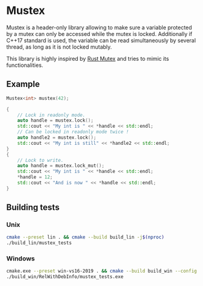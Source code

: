 # Mustex

Mustex is a header-only library allowing to make sure a variable protected by a mutex can only be
accessed while the mutex is locked. Additionally if C++17 standard is used, the variable can be read
simultaneously by several thread, as long as it is not locked mutably.

This library is highly inspired by [Rust Mutex](https://doc.rust-lang.org/std/sync/struct.Mutex.html)
and tries to mimic its functionalities.

## Example

```cpp
Mustex<int> mustex(42);

{
    // Lock in readonly mode.
    auto handle = mustex.lock();
    std::cout << "My int is " << *handle << std::endl;
    // Can be locked in readonly mode twice !
    auto handle2 = mustex.lock();
    std::cout << "My int is still" << *handle2 << std::endl;
}
{
    // Lock to write.
    auto handle = mustex.lock_mut();
    std::cout << "My int is " << *handle << std::endl;
    *handle = 12;
    std::cout << "And is now " << *handle << std::endl;
}
```

## Building tests

### Unix

```bash
cmake --preset lin . && cmake --build build_lin -j$(nproc)
./build_lin/mustex_tests
```

### Windows

```bash
cmake.exe --preset win-vs16-2019 . && cmake --build build_win --config RelWithDebInfo
./build_win/RelWithDebInfo/mustex_tests.exe
```
